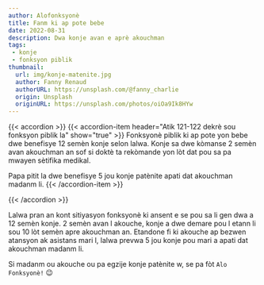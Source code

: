 ```yaml
---
author: Alofonksyonè
title: Fanm ki ap pote bebe
date: 2022-08-31
description: Dwa konje avan e aprè akouchman
tags:
 - konje 
 - fonksyon piblik
thumbnail:
  url: img/konje-matenite.jpg
  author: Fanny Renaud
  authorURL: https://unsplash.com/@fanny_charlie
  origin: Unsplash
  originURL: https://unsplash.com/photos/oiOa9Ik8HYw
---
```


{{< accordion >}}
  {{< accordion-item header="Atik 121-122 dekrè sou fonksyon piblik la" show="true" >}}
  Fonksyonè piblik ki ap pote yon bebe dwe benefisye 12 semèn konje selon lalwa. Konje sa dwe kòmanse 2 semèn avan akouchman an sof si doktè ta rekòmande yon lòt dat pou sa pa mwayen sètifika medikal.

  Papa pitit la dwe benefisye 5 jou konje patènite apati dat akouchman madanm li.
  {{< /accordion-item >}}
  <!-- {{< accordion-item header="Accordion Item #3" >}}
    This is the third item's accordion body.
  {{< /accordion-item >}} -->
{{< /accordion >}}

Lalwa pran an kont sitiyasyon fonksyonè ki ansent e se pou sa li gen dwa a 12 semèn konje. 2 semèn avan l akouche, konje a dwe demare pou l etann li sou 10 lòt semèn apre akouchman an. Etandone fi ki akouche ap bezwen atansyon ak asistans mari l, lalwa prevwa 5 jou konje pou mari a apati dat akouchman madanm li. 

Si madanm ou akouche ou pa egzije konje patènite w, se pa fòt  `Alo Fonksyonè!` 😉